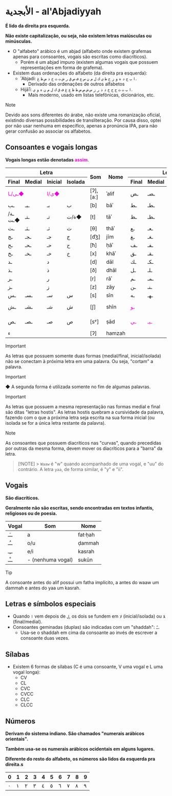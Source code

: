 # الأبجدية - al'Abjadiyyah

**É lido da direita pra esquerda.**

**Não existe capitalização, ou seja, não existem letras maiúsculas ou minúsculas.**

-   O "alfabeto" arábico é um abjad (alfabeto onde existem grafemas apenas para consoantes, vogais são escritas como diacríticos).
    -   Porém é um abjad impuro (existem algumas vogais que possuem representações em forma de grafema).
-   Existem duas ordenações do alfabeto (da direita pra esquerda):
    -   ʾAbjadi: `ا` `ب` `ج` `د` `ه` `و` `ز` `ح` `ط` `ي` `ك` `ل` `م` `ن` `س` `ع` `ف` `ص` `ق` `ر` `ش` `ت` `ث` `خ` `ذ` `ض` `ظ` `غ`.
        -   Derivado das ordenações de outros alfabetos
    -   Hijāʾī: `ا` `ب` `ت` `ث` `ج` `ح` `خ` `د` `ذ` `ر` `ز` `س` `ش` `ص` `ض` `ط` `ظ` `ع` `غ` `ف` `ق` `ك` `ل` `م` `ن` `ه` `و` `ي`.
        -   Mais moderno, usado em listas telefônicas, dicionários, etc.

> [!NOTE]
> Devido aos sons diferentes do árabe, não existe uma romanização oficial, existindo diversas possibilidades de transliteração. Por causa disso, optei por não usar nenhuma em específico, apenas a pronúncia IPA, para não gerar confusão ao associar os alfabetos.

## Consoantes e vogais longas

<strong>Vogais longas estão denotadas <span style="color:#ea00d9">assim</span></strong>.

<table>
	<thead>
		<tr>
			<th colspan="4">Letra</th>
			<th rowspan="2">Som</th>
			<th rowspan="2">Nome</th>
			<th colspan="4">Letra</th>
			<th rowspan="2">Som</th>
			<th rowspan="2">Nome</th>
		</tr>
		<tr>
			<th>Final</th>
			<th>Medial</th>
			<th>Inicial</th>
			<th>Isolada</th>
			<th>Final</th>
			<th>Medial</th>
			<th>Inicial</th>
			<th>Isolada</th>
		</tr>
	</thead>
	<tr>
		<td colspan="2"><span style="color:#ea00d9">ـى/ـا◆</span></td>
		<td colspan="2"><span style="color:#ea00d9">ى/ا◆</span></td>
		<td>[ʔ], [aː]</td>
		<td>ʾalif</td>
		<td>ـض</td>
		<td>ـضـ</td>
		<td>ضـ</td>
		<td>ض</td>
		<td>[dˤ]</td>
		<td>ḍād</td>
	</tr>
	<tr>
		<td>ـب</td>
		<td>ـبـ</td>
		<td>بـ</td>
		<td>ب</td>
		<td>[b]</td>
		<td>bāʾ</td>
		<td>ـط</td>
		<td>ـطـ</td>
		<td>طـ</td>
		<td>ط</td>
		<td>[tˤ]</td>
		<td>ṭāʾ</td>
	</tr>
	<tr>
		<td>ـة/ـت◆</td>
		<td>ـتـ</td>
		<td>تـ</td>
		<td>ة/ت◆</td>
		<td>[t]</td>
		<td>tāʾ</td>
		<td>ـظ</td>
		<td>ـظـ</td>
		<td>ظـ</td>
		<td>ظ</td>
		<td>ðˤ</td>
		<td>ẓāʾ</td>
	</tr>
	<tr>
		<td>ـث</td>
		<td>ـثـ</td>
		<td>ثـ</td>
		<td>ث</td>
		<td>[θ]</td>
		<td>thāʾ</td>
		<td>ـع</td>
		<td>ـعـ</td>
		<td>عـ</td>
		<td>ع</td>
		<td>[ʕ]</td>
		<td>ʿayn</td>
	</tr>
	<tr>
		<td>ـج</td>
		<td>ـجـ</td>
		<td>جـ</td>
		<td>ج</td>
		<td>[d͡ʒ]</td>
		<td>jīm</td>
		<td>ـغ</td>
		<td>ـغـ</td>
		<td>غـ</td>
		<td>غ</td>
		<td>[ɣ]</td>
		<td>ghayn</td>
	</tr>
	<tr>
		<td>ـح</td>
		<td>ـحـ</td>
		<td>حـ</td>
		<td>ح</td>
		<td>[ħ]</td>
		<td>ḥāʾ</td>
		<td>ـف</td>
		<td>ـفـ</td>
		<td>فـ</td>
		<td>ف</td>
		<td>[f]</td>
		<td>fāʾ</td>
	</tr>
	<tr>
		<td>ـخ</td>
		<td>ـخـ</td>
		<td>خـ</td>
		<td>خ</td>
		<td>[x]</td>
		<td>khāʾ</td>
		<td>ـق</td>
		<td>ـقـ</td>
		<td>قـ</td>
		<td>ق</td>
		<td>[q]</td>
		<td>qāf</td>
	</tr>
	<tr>
		<td colspan="2">ـد</td>
		<td colspan="2">د</td>
		<td>[d]</td>
		<td>dāl</td>
		<td>ـك</td>
		<td>ـكـ</td>
		<td>كـ</td>
		<td>ك</td>
		<td>[k]</td>
		<td>kāf</td>
	</tr>
	<tr>
		<td colspan="2">ـذ</td>
		<td colspan="2">ذ</td>
		<td>[ð]</td>
		<td>dhāl</td>
		<td>ـل</td>
		<td>ـلـ</td>
		<td>لـ</td>
		<td>ل</td>
		<td>[l]</td>
		<td>lām</td>
	</tr>
	<tr>
		<td colspan="2">ـر</td>
		<td colspan="2">ر</td>
		<td>[r]</td>
		<td>rāʾ</td>
		<td>ـم</td>
		<td>ـمـ</td>
		<td>مـ</td>
		<td>م</td>
		<td>[m]</td>
		<td>mīm</td>
	</tr>
	<tr>
		<td colspan="2">ـز</td>
		<td colspan="2">ز</td>
		<td>[z]</td>
		<td>zāy</td>
		<td>ـن</td>
		<td>ـنـ</td>
		<td>نـ</td>
		<td>ن</td>
		<td>[n]</td>
		<td>nūn</td>
	</tr>
	<tr>
		<td>ـس</td>
		<td>ـسـ</td>
		<td>سـ</td>
		<td>س</td>
		<td>[s]</td>
		<td>sīn</td>
		<td>ـه</td>
		<td>ـهـ</td>
		<td>هـ</td>
		<td>ﻩ</td>
		<td>[h]</td>
		<td>hāʾ</td>
	</tr>
	<tr>
		<td>ـش</td>
		<td>ـشـ</td>
		<td>شـ</td>
		<td>ش</td>
		<td>[ʃ]</td>
		<td>shīn</td>
		<td colspan="2"><span style="color:#ea00d9">ـو</span></td>
		<td colspan="2"><span style="color:#ea00d9">و</span></td>
		<td>[w], [uː]</td>
		<td>wāw</td>
	</tr>
	<tr>
		<td>ـص</td>
		<td>ـصـ</td>
		<td>صـ</td>
		<td>ص</td>
		<td>[sˤ]</td>
		<td>ṣād</td>
		<td><span style="color:#ea00d9">ـي</span></td>
		<td><span style="color:#ea00d9">ـيـ</span></td>
		<td><span style="color:#ea00d9">يـ</span></td>
		<td><span style="color:#ea00d9">ي</span></td>
		<td>[j], [iː]</td>
		<td>yāʾ</td>
	</tr>
	<tr>
		<td colspan="4">ء</td>
		<td>[ʔ]</td>
		<td>hamzah</td>
	</tr>
</table>

> [!IMPORTANT]
> As letras que possuem somente duas formas (medial/final, inicial/isolada) não se conectam à próxima letra em uma palavra. Ou seja, "cortam" a palavra.

> [!IMPORTANT]
> ◆ A segunda forma é utilizada somente no fim de algumas palavras.

> [!IMPORTANT]
> As letras que possuem a mesma representação nas formas medial e final são ditas "letras hostis". As letras hostis quebram a cursividade da palavra, fazendo com o que a próxima letra seja escrita na sua forma inicial (ou isolada se for a única letra restante da palavra).

> [!NOTE]
> As consoantes que possuem diacríticos nas "curvas", quando precedidas por outras da mesma forma, devem mover os diacríticos para a "barra" da letra.

> [!NOTE] > `Waaw` é "w" quando acompanhado de uma vogal, e "uu" do contrário. A letra `yaa`, de forma similar, é "y" e "ii".

## Vogais

**São diacríticos.**

**Geralmente não são escritas, sendo encontradas em textos infantis, religiosos ou de poesia.**

<table>
	<thead>
		<tr>
			<th>Vogal</th>
			<th>Som</th>
			<th>Nome</th>
		</tr>
	</thead>
	<tr>
		<td>ــَـ</td>
		<td>a</td>
		<td>fat·ḥah</td>
	</tr>
	<tr>
		<td>ــُـ</td>
		<td>o/u</td>
		<td>ḍammah</td>
	</tr>
	<tr>
		<td>ــِـ</td>
		<td>e/i</td>
		<td>kasrah</td>
	</tr>
	<tr>
		<td>ــْـ</td>
		<td>- (nenhuma vogal)</td>
		<td>sukūn</td>
	</tr>
</table>

> [!TIP]
> A consoante antes do alif possui um fatha implícito, a antes do waaw um dammah e antes do yaa um kasrah.

## Letras e símbolos especiais

-   Quando `ا` vem depois de `ل`, os dois se fundem em `لا` (inicial/isolada) ou `ﻼ` (final/medial).
-   Consoantes geminadas (duplas) são indicadas com um "shaddah": `ـّ`.
    -   Usa-se o shaddah em cima da consoante ao invés de escrever a consoante duas vezes.

## Sílabas

-   Existem 6 formas de sílabas (C é uma consoante, V uma vogal e L uma vogal longa):
    -   CV
    -   CL
    -   CVC
    -   CVCC
    -   CLC
    -   CLCC

## Números

**Derivam do sistema indiano. São chamados "numerais arábicos orientais".**

**Também usa-se os numerais arábicos ocidentais em alguns lugares.**

**Diferente do resto do alfabeto, os números são lidos da esquerda pra direita.s**

| 0   | 1   | 2   | 3   | 4   | 5   | 6   | 7   | 8   | 9   |
| --- | --- | --- | --- | --- | --- | --- | --- | --- | --- |
| ٠   | ١   | ٢   | ٣   | ٤   | ٥   | ٦   | ٧   | ٨   | ٩   |
